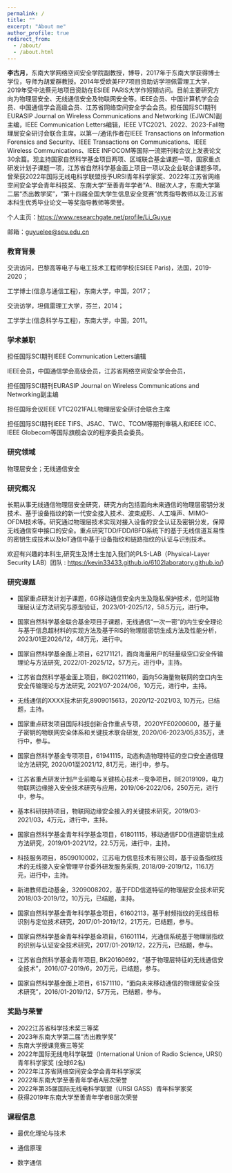```yaml
---
permalink: /
title: ""
excerpt: "About me"
author_profile: true
redirect_from: 
  - /about/
  - /about.html
---
```

**李古月**，东南大学网络空间安全学院副教授，博导，2017年于东南大学获得博士学位，导师为胡爱群教授。2014年受欧美FP7项目资助访学坦佩雷理工大学，2019年受中法蔡元培项目资助在ESIEE PARIS大学作短期访问。目前主要研究方向为物理层安全、无线通信安全及物联网安全等。IEEE会员、中国计算机学会会员、中国通信学会高级会员、江苏省网络空间安全学会会员。担任国际SCI期刊EURASIP Journal on Wireless Communications and Networking (EJWCN)副主编，IEEE Communication Letters编辑，IEEE VTC2021、2022、2023-Fall物理层安全研讨会联合主席。以第一/通讯作者在IEEE Transactions on Information Forensics and Security、IEEE Transactions on Communications、IEEE Wireless Communications、IEEE INFOCOM等国际一流期刊和会议上发表论文30余篇。现主持国家自然科学基金项目两项、区域联合基金课题一项，国家重点研发计划子课题一项，江苏省自然科学基金面上项目一项以及企业联合课题多项。曾荣获2022年国际无线电科学联盟授予URSI青年科学家奖、2022年江苏省网络空间安全学会青年科技奖、东南大学“至善青年学者”A、B层次人才，东南大学第二届“杰出教学奖”，“第十四届全国大学生信息安全竞赛”优秀指导教师以及江苏省本科生优秀毕业论文一等奖指导教师等荣誉。


个人主页：https://www.researchgate.net/profile/Li_Guyue

邮箱：guyuelee@seu.edu.cn

### 教育背景

交流访问，巴黎高等电子与电工技术工程师学校(ESIEE Paris)，法国，2019-2020；

工学博士(信息与通信工程)，东南大学，中国，2017；

交流访学，坦佩雷理工大学，芬兰，2014；

工学学士(信息科学与工程)，东南大学，中国，2011。

### 学术兼职
担任国际SCI期刊IEEE Communication Letters编辑

IEEE会员，中国通信学会高级会员，江苏省网络空间安全学会会员，

担任国际SCI期刊EURASIP Journal on Wireless Communications and Networking副主编

担任国际会议IEEE VTC2021FALL物理层安全研讨会联合主席

担任国际SCI期刊IEEE TIFS、JSAC、TWC、TCOM等期刊审稿人和IEEE ICC、IEEE Globecom等国际旗舰会议的程序委员会委员。

### 研究领域

物理层安全；无线通信安全

### 研究概况

长期从事无线通信物理层安全研究，研究方向包括面向未来通信的物理层密钥分发技术、基于设备指纹的新一代安全接入技术、波束成形、人工噪声、MIMO-OFDM技术等。研究通过物理层技术实现对接入设备的安全认证及密钥分发，保障无线通信空中接口的安全。重点研究TDD/FDD/IBFD系统下的基于无线信道互易性的密钥生成技术以及IoT通信中基于设备指纹和链路指纹的认证与识别技术。



欢迎有兴趣的本科生,研究生及博士生加入我们的PLS-LAB（Physical-Layer Security LAB）团队 : https://kevin33433.github.io/6102laboratory.github.io/)



### 研究课题

- 国家重点研发计划子课题，6G移动通信安全内生及隐私保护技术，低时延物理层认证方法研究与原型验证，2023/01-2025/12，58.5万元，进行中。	
- 国家自然科学基金联合基金项目子课题，无线通信“一次一密”的内生安全理论与基于信息超材料的实现方法及基于RIS的物理层密钥生成方法及性能分析，2023/01至2026/12，48万元，进行中。
- 国家自然科学基金面上项目，62171121，面向海量用户的轻量级空口安全传输理论与方法研究, 2022/01-2025/12，57万元，进行中，主持。

- 江苏省自然科学基金面上项目，BK20211160，面向5G海量物联网的空口内生安全传输理论与方法研究, 2021/07-2024/06，10万元，进行中，主持。

- 无线通信的XXXX技术研究,8909015613，2020/12-2021/03, 10万元，已结题，主持。

- 国家重点研发项目国际科技创新合作重点专项，2020YFE0200600，基于量子密钥的物联网安全体系和关键技术联合研发, 2020/06-2023/05,835万，进行中，参与。

- 国家自然科学基金专项项目，61941115，动态构造物理特征的空口安全通信理论方法研究, 2020/01至2021/12, 81万元，进行中，参与。 

- 江苏省重点研发计划产业前瞻与关键核心技术--竞争项目，BE2019109，电力物联网边缘接入安全技术研究与应用，2019/06-2022/06，250万元，进行中，参与。

- 基本科研扶持项目，物联网边缘安全接入的关键技术研究，2019/03-2021/03，4万元，进行中，主持。

- 国家自然科学基金青年科学基金项目，61801115，移动通信FDD信道密钥生成方法研究，2019/01-2021/12，22.5万元，进行中，主持。

- 科技服务项目，8509010002，江苏电力信息技术有限公司，基于设备指纹技术的无线接入安全管理平台委外研发服务采购, 2018/09-2019/12，116.1万元，进行中，主持。

- 新进教师启动基金，3209008202，基于FDD信道特征的物理层安全技术研究 2018/03-2019/12，10万元，已结题，主持。

- 国家自然科学基金青年科学基金项目，61602113，基于射频指纹的无线目标识别与定位技术研究，2017/01-2019/12，21万元，已结题，参与。

- 国家自然科学基金青年科学基金项目，61601114，光通信系统基于物理层指纹的识别与认证安全技术研究，2017/01-2019/12，22万元，已结题，参与。

- 江苏省自然科学基金青年项目, BK20160692，“基于物理层特征的无线通信安全技术”，2016/07-2019/6，20万元，已结题，参与。

- 国家自然科学基金面上项目，61571110，“面向未来移动通信的物理层安全技术研究”，2016/01-2019/12，57万元，已结题，参与。



### 奖励与荣誉
- 2022江苏省科学技术奖三等奖
- 2023年东南大学第二届“杰出教学奖”
- 东南大学授课竞赛三等奖
- 2022年国际无线电科学联盟（International Union of Radio Science, URSI）青年科学家奖 (全球62名)
- 2022年江苏省网络空间安全学会青年科学家奖
- 2022年东南大学至善青年学者A层次荣誉
- 2022年第35届国际无线电科学联盟（URSI GASS）青年科学家奖
- 获得2019年东南大学至善青年学者B层次荣誉




### 课程信息

- 最优化理论与技术

- 通信原理

- 数字通信

